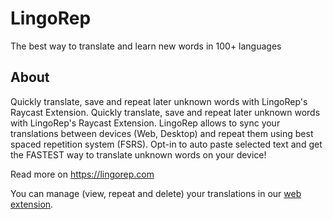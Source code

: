 # LingoRep

The best way to translate and learn new words in 100+ languages

## About

Quickly translate, save and repeat later unknown words with LingoRep's Raycast Extension.
Quickly translate, save and repeat later unknown words with LingoRep's Raycast Extension.
LingoRep allows to sync your translations between devices (Web, Desktop) and repeat them
using best spaced repetition system (FSRS). Opt-in to auto paste selected text and get
the FASTEST way to translate unknown words on your device!

Read more on https://lingorep.com

You can manage (view, repeat and delete) your translations in our [web extension](https://chromewebstore.google.com/detail/lingorep-translate-repeat/gfmbkbpbncjopblehgldppphpkcmehnk).
